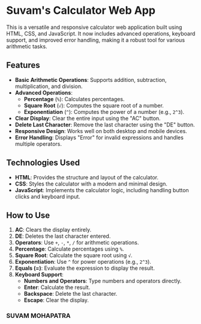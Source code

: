 # Suvam's Calculator Web App

This is a versatile and responsive calculator web application built using HTML, CSS, and JavaScript. It now includes advanced operations, keyboard support, and improved error handling, making it a robust tool for various arithmetic tasks.

## Features

- **Basic Arithmetic Operations**: Supports addition, subtraction, multiplication, and division.
- **Advanced Operations**:
  - **Percentage** (`%`): Calculates percentages.
  - **Square Root** (`√`): Computes the square root of a number.
  - **Exponentiation** (`^`): Computes the power of a number (e.g., `2^3`).
- **Clear Display**: Clear the entire input using the "AC" button.
- **Delete Last Character**: Remove the last character using the "DE" button.
- **Responsive Design**: Works well on both desktop and mobile devices.
- **Error Handling**: Displays "Error" for invalid expressions and handles multiple operators.

## Technologies Used

- **HTML**: Provides the structure and layout of the calculator.
- **CSS**: Styles the calculator with a modern and minimal design.
- **JavaScript**: Implements the calculator logic, including handling button clicks and keyboard input.

## How to Use

1. **AC**: Clears the display entirely.
2. **DE**: Deletes the last character entered.
3. **Operators**: Use `+`, `-`, `*`, `/` for arithmetic operations.
4. **Percentage**: Calculate percentages using `%`.
5. **Square Root**: Calculate the square root using `√`.
6. **Exponentiation**: Use `^` for power operations (e.g., `2^3`).
7. **Equals (=)**: Evaluate the expression to display the result.
8. **Keyboard Support**:
   - **Numbers and Operators**: Type numbers and operators directly.
   - **Enter**: Calculate the result.
   - **Backspace**: Delete the last character.
   - **Escape**: Clear the display.



### SUVAM MOHAPATRA ###